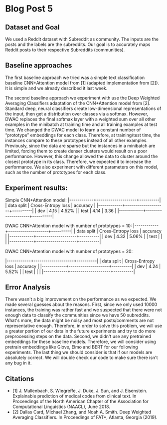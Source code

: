 # Blog Post 5

## Dataset and Goal
  We used a Reddit dataset with Subreddit as community. The inputs are the posts and the labels are the subreddits.
  Our goal is to accurately maps Reddit posts to their respective Subreddits (communities).

## Baseline approaches
  The first baseline approach we tried was a simple text classification baseline CNN+Attention model from [1] (adapted implementation from [2]). It is simple and we already described it last week.
  
  The second baseline approach we experiment with use the Deep Weighted Averaging Classifiers adaptation of the CNN+Attention model from [2]. Standard deep, neural classifiers create low-dimensional representations of the input, then get a distribution over classes via a softmax. However, DWAC replaces the final softmax layer with a weighted sum over all other examples in the minibatch at training time and all training examples at test time. We changed the DWAC model to learn a constant number of “prototype” embeddings for each class. Therefore, at training/test time, the instances compare to these prototypes instead of all other examples. Previously, since the data are sparse but the instances in a minibatch are limited, forcing them to create denser clusters would result on a poor performance. However, this change allowed the data to cluster around the closest prototype in its class. Therefore, we expected it to increase the performance. We also experiment with different parameters on this model, such as the number of prototypes for each class.
  
## Experiment results:
Simple CNN+Attention model:
   |------------+--------------------+----------|
   | data split | Cross-Entropy loss | accuracy |
   |------------+--------------------+----------|
   | dev        |        4.15        |   4.52%  |
   | test       |        4.14        |   3.36   |
   |------------+--------------------+----------|

DWAC CNN+Attention model with number of prototypes = 10:
   |------------+--------------------+----------|
   | data split | Cross-Entropy loss | accuracy |
   |------------+--------------------+----------|
   | dev        |        4.32        |   5.06%  |
   | test       |                |      |
   |------------+--------------------+----------|
   
DWAC CNN+Attention model with number of prototypes = 20:

   |------------+--------------------+----------|
   | data split | Cross-Entropy loss | accuracy |
   |------------+--------------------+----------|
   | dev        |        4.24        |   5.52%  |
   | test       |                |      |
   |------------+--------------------+----------|

## Error Analysis
  There wasn't a big improvement on the performance as we expected. We made several guesses about the reasons. First, since we only used 10000 instances, the training was rather fast and we suspected that there were not enough data to classify the communities since we have 50 subreddits. What's more, the data might be noisy and most posts/comments are not representative enough. Therefore, in order to solve this problem, we will use a greater portion of our data in the future experiments and try to do more preprocessing steps on the data. Second, we didn't use any pretrained embeddings for these baseline models. Therefore, we will consider using pretrain embeddings like Glove, Elmo and BERT for our following experiments. The last thing we should consider is that if our models are absolutely correct. We will double check our code to make sure there isn't any bug in it.

## Citations
  - [1] J. Mullenbach, S. Wiegreffe, J. Duke, J. Sun, and J. Eisenstein.
    Explainable prediction of medical codes from clinical text.
    In Proceedings of the North American Chapter of the Association for Computational Linguistics (NAACL), June 2018.
  - [2] Dallas Card, Michael Zhang, and Noah A. Smith.
    Deep Weighted Averaging Classifiers.
    In Proceedings of FAT*, Atlanta, Georgia (2019).

